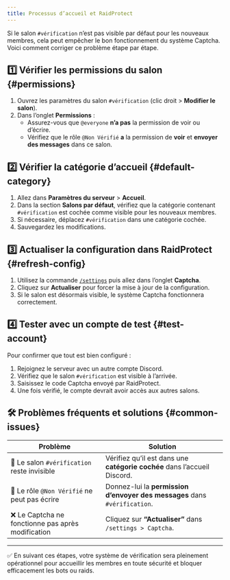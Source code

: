 ```yaml
---
title: Processus d’accueil et RaidProtect
---
```


Si le salon `#vérification` n’est pas visible par défaut pour les nouveaux membres, cela peut empêcher le bon fonctionnement du système Captcha. Voici comment corriger ce problème étape par étape.

## 1️⃣ Vérifier les permissions du salon {#permissions}

1. Ouvrez les paramètres du salon `#vérification` (clic droit > **Modifier le salon**).
2. Dans l’onglet **Permissions** :
   - Assurez-vous que `@everyone` **n’a pas** la permission de voir ou d’écrire.
   - Vérifiez que le rôle `@Non Vérifié` **a** la permission de **voir** et **envoyer des messages** dans ce salon.

## 2️⃣ Vérifier la catégorie d’accueil {#default-category}

1. Allez dans **Paramètres du serveur** > **Accueil**.
2. Dans la section **Salons par défaut**, vérifiez que la catégorie contenant `#vérification` est cochée comme visible pour les nouveaux membres.
3. Si nécessaire, déplacez `#vérification` dans une catégorie cochée.
4. Sauvegardez les modifications.

## 3️⃣ Actualiser la configuration dans RaidProtect {#refresh-config}

1. Utilisez la commande [`/settings`](../setup.md#settings) puis allez dans l’onglet **Captcha**.
2. Cliquez sur **Actualiser** pour forcer la mise à jour de la configuration.
3. Si le salon est désormais visible, le système Captcha fonctionnera correctement.

## 4️⃣ Tester avec un compte de test {#test-account}

Pour confirmer que tout est bien configuré :

1. Rejoignez le serveur avec un autre compte Discord.
2. Vérifiez que le salon `#vérification` est visible à l’arrivée.
3. Saisissez le code Captcha envoyé par RaidProtect.
4. Une fois vérifié, le compte devrait avoir accès aux autres salons.

## 🛠️ Problèmes fréquents et solutions {#common-issues}

| Problème | Solution |
|---------|----------|
| 🔴 Le salon `#vérification` reste invisible | Vérifiez qu’il est dans une **catégorie cochée** dans l’accueil Discord. |
| 🚫 Le rôle `@Non Vérifié` ne peut pas écrire | Donnez-lui la **permission d’envoyer des messages** dans `#vérification`. |
| ❌ Le Captcha ne fonctionne pas après modification | Cliquez sur **“Actualiser”** dans `/settings > Captcha`. |

---

✅ En suivant ces étapes, votre système de vérification sera pleinement opérationnel pour accueillir les membres en toute sécurité et bloquer efficacement les bots ou raids.